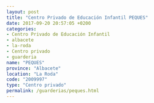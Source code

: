 ```yaml
---
layout: post
title: "Centro Privado de Educación Infantil PEQUES"
date: 2017-09-20 20:57:05 +0200
categories:
- Centro Privado de Educación Infantil
- albacete
- la-roda
- Centro privado
- guarderia
name: "PEQUES"
province: "Albacete"
location: "La Roda"
code: "2009997"
type: "Centro privado"
permalink: /guarderias/peques.html
---
```

